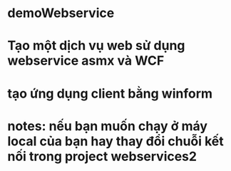 # demoWebservice
# Tạo một dịch vụ web sử dụng webservice asmx và WCF
# tạo ứng dụng client bằng winform
# notes: nếu bạn muốn chạy ở máy local của bạn hay thay đổi chuỗi kết nối trong project webservices2
